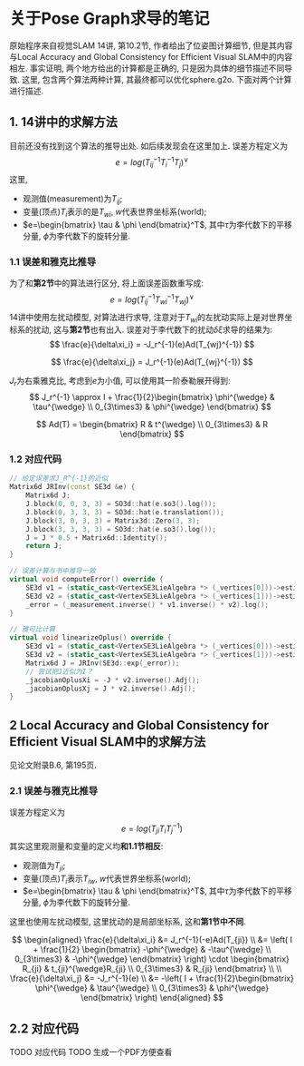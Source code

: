 # 关于Pose Graph求导的笔记
原始程序来自视觉SLAM 14讲, 第10.2节, 作者给出了位姿图计算细节, 但是其内容与Local Accuracy and Global Consistency for Efficient Visual SLAM中的内容相左. 事实证明, 两个地方给出的计算都是正确的, 只是因为具体的细节描述不同导致.
这里, 包含两个算法两种计算, 其最终都可以优化sphere.g2o. 下面对两个计算进行描述.

## 1. 14讲中的求解方法
目前还没有找到这个算法的推导出处. 如后续发现会在这里加上.
误差方程定义为
$$
e = log(T_{ij}^{-1}T_i^{-1}T_j)^\vee
$$
这里,
- 观测值(measurement)为$T_{ij}$;
- 变量(顶点)$T_i$表示的是$T_{wi}$, $w$代表世界坐标系(world);
- $e=\begin{bmatrix} \tau & \phi \end{bmatrix}^T$, 其中$\tau$为李代数下的平移分量, $\phi$为李代数下的旋转分量. 

### 1.1 误差和雅克比推导
为了和**第2节**中的算法进行区分, 将上面误差函数重写成:
$$
e = log(T_{ij}^{-1}T_{wi}^{-1}T_{wj})^\vee
$$
14讲中使用左扰动模型, 对算法进行求导, 注意对于$T_{wi}$的左扰动实际上是对世界坐标系的扰动, 这与**第2节**也有出入.
误差对于李代数下的扰动$\delta\xi$求导的结果为:
$$
\frac{e}{\delta\xi_i} = -J_r^{-1}(e)Ad(T_{wj}^{-1})
$$

$$
\frac{e}{\delta\xi_j} = J_r^{-1}(e)Ad(T_{wj}^{-1})
$$

$J_r$为右乘雅克比, 考虑到$e$为小值, 可以使用其一阶泰勒展开得到:
$$
J_r^{-1} \approx I + \frac{1}{2}\begin{bmatrix} 
\phi^{\wedge} & \tau^{\wedge} \\
0_{3\times3} & \phi^{\wedge}
\end{bmatrix}
$$

$$
Ad(T) = \begin{bmatrix} 
R & t^{\wedge} \\
0_{3\times3} & R
\end{bmatrix}
$$

### 1.2 对应代码
```C++
// 给定误差求J_R^{-1}的近似
Matrix6d JRInv(const SE3d &e) {
    Matrix6d J;
    J.block(0, 0, 3, 3) = SO3d::hat(e.so3().log());
    J.block(0, 3, 3, 3) = SO3d::hat(e.translation());
    J.block(3, 0, 3, 3) = Matrix3d::Zero(3, 3);
    J.block(3, 3, 3, 3) = SO3d::hat(e.so3().log());
    J = J * 0.5 + Matrix6d::Identity();
    return J;
}

// 误差计算与书中推导一致
virtual void computeError() override {
    SE3d v1 = (static_cast<VertexSE3LieAlgebra *> (_vertices[0]))->estimate();
    SE3d v2 = (static_cast<VertexSE3LieAlgebra *> (_vertices[1]))->estimate();
    _error = (_measurement.inverse() * v1.inverse() * v2).log();
}

// 雅可比计算
virtual void linearizeOplus() override {
    SE3d v1 = (static_cast<VertexSE3LieAlgebra *> (_vertices[0]))->estimate();
    SE3d v2 = (static_cast<VertexSE3LieAlgebra *> (_vertices[1]))->estimate();
    Matrix6d J = JRInv(SE3d::exp(_error));
    // 尝试把J近似为I？
    _jacobianOplusXi = -J * v2.inverse().Adj();
    _jacobianOplusXj = J * v2.inverse().Adj();
}
```

## 2 Local Accuracy and Global Consistency for Efficient Visual SLAM中的求解方法
见论文附录B.6, 第195页.

### 2.1 误差与雅克比推导
误差方程定义为
$$
e = log(T_{ji}T_iT_j^{-1})
$$
其实这里观测量和变量的定义均**和1.1节相反**:
- 观测值为$T_{ji}$;
- 变量(顶点)$T_i$表示$T_{iw}$, $w$代表世界坐标系(world);
- $e=\begin{bmatrix} \tau & \phi \end{bmatrix}^T$, 其中$\tau$为李代数下的平移分量, $\phi$为李代数下的旋转分量. 

这里也使用左扰动模型, 这里扰动的是局部坐标系, 这和**第1节中不同**.

$$
\begin{aligned}
\frac{e}{\delta\xi_i} &= J_r^{-1}(-e)Ad(T_{ji}) \\
&= \left( I + \frac{1}{2}
\begin{bmatrix} 
-\phi^{\wedge} & -\tau^{\wedge} \\
0_{3\times3} & -\phi^{\wedge}
\end{bmatrix}
\right) \cdot \begin{bmatrix} 
R_{ji} & t_{ji}^{\wedge}R_{ji} \\
0_{3\times3} & R_{ji}
\end{bmatrix} \\
\\
\frac{e}{\delta\xi_j} &= -J_r^{-1}(e) \\
&= -\left( I + \frac{1}{2}\begin{bmatrix} 
\phi^{\wedge} & \tau^{\wedge} \\
0_{3\times3} & \phi^{\wedge}
\end{bmatrix}
\right)
\end{aligned}
$$

## 2.2 对应代码
TODO 对应代码
TODO 生成一个PDF方便查看